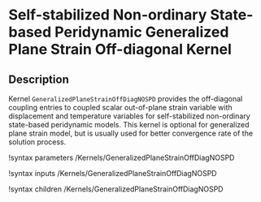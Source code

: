 # Self-stabilized Non-ordinary State-based Peridynamic Generalized Plane Strain Off-diagonal Kernel

## Description

Kernel `GeneralizedPlaneStrainOffDiagNOSPD` provides the off-diagonal coupling entries to coupled scalar out-of-plane strain variable with displacement and temperature variables for self-stabilized non-ordinary state-based peridynamic models. This kernel is optional for generalized plane strain model, but is usually used for better convergence rate of the solution process.

!syntax parameters /Kernels/GeneralizedPlaneStrainOffDiagNOSPD

!syntax inputs /Kernels/GeneralizedPlaneStrainOffDiagNOSPD

!syntax children /Kernels/GeneralizedPlaneStrainOffDiagNOSPD
